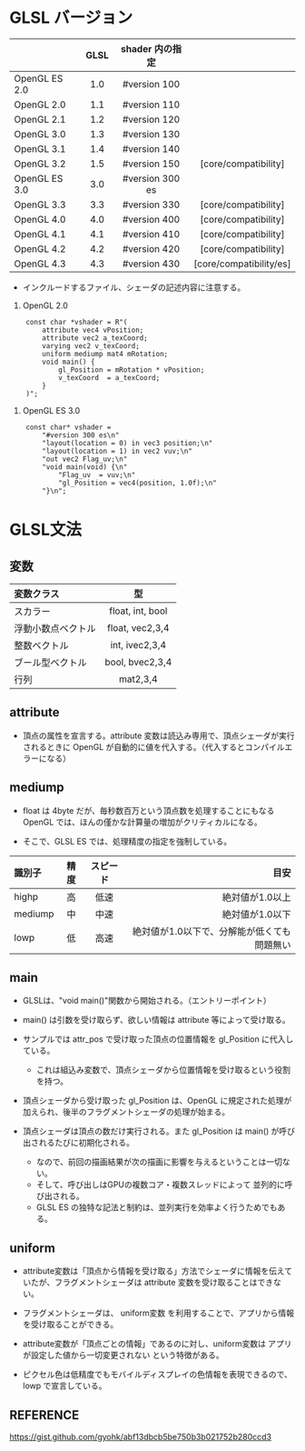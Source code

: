 # GLSL バージョン

||                 GLSL|     shader 内の指定||  
|:------|:--------:|:--------:|:--------:|  
|OpenGL ES 2.0    |1.0      |#version 100||
|OpenGL 2.0       |1.1      |#version 110||
|OpenGL 2.1       |1.2      |#version 120||
|OpenGL 3.0       |1.3      |#version 130||
|OpenGL 3.1       |1.4      |#version 140||
|OpenGL 3.2       |1.5      |#version 150 |[core/compatibility]
|OpenGL ES 3.0    |3.0      |#version 300 es||
|OpenGL 3.3       |3.3      |#version 330 |[core/compatibility]
|OpenGL 4.0       |4.0      |#version 400 |[core/compatibility]
|OpenGL 4.1       |4.1      |#version 410 |[core/compatibility]
|OpenGL 4.2       |4.2      |#version 420 |[core/compatibility]
|OpenGL 4.3       |4.3      |#version 430 |[core/compatibility/es]


- インクルードするファイル、シェーダの記述内容に注意する。
1. OpenGL 2.0
```
    const char *vshader = R"(
        attribute vec4 vPosition;
        attribute vec2 a_texCoord;
        varying vec2 v_texCoord;
        uniform mediump mat4 mRotation;
        void main() {
            gl_Position = mRotation * vPosition;
            v_texCoord  = a_texCoord;
        }
    )";
```
1. OpenGL ES 3.0
```
	const char* vshader =
		"#version 300 es\n"
		"layout(location = 0) in vec3 position;\n"
		"layout(location = 1) in vec2 vuv;\n"
        "out vec2 Flag_uv;\n"
		"void main(void) {\n"
            "Flag_uv  = vuv;\n"
			"gl_Position = vec4(position, 1.0f);\n"
		"}\n";
```


# GLSL文法

## 変数

| 変数クラス |型 |   
|:------|:--------:| 
|スカラー	|float, int, bool	|
|浮動小数点ベクトル|float, vec2,3,4|
|整数ベクトル|	int, ivec2,3,4|
|ブール型ベクトル|bool, bvec2,3,4|
|行列|	mat2,3,4|



## attribute
- 頂点の属性を宣言する。attribute 変数は読込み専用で、頂点シェーダが実行されるときに OpenGL が自動的に値を代入する。（代入するとコンパイルエラーになる）


## mediump
- float は 4byte だが、毎秒数百万という頂点数を処理することにもなる OpenGL では、ほんの僅かな計算量の増加がクリティカルになる。

- そこで、GLSL ES では、処理精度の指定を強制している。


| 識別子 | 精度 | スピード | 目安 |  
|:------|:--------:|:-------:|-------:|  
|highp	|高	|低速	|絶対値が1.0以上|
|mediump|	中|	中速|	絶対値が1.0以下|
|lowp|	低|	高速|	絶対値が1.0以下で、分解能が低くても問題無い|



## main
- GLSLは、"void main()"関数から開始される。（エントリーポイント）
- main() は引数を受け取らず、欲しい情報は attribute 等によって受け取る。

- サンプルでは attr_pos で受け取った頂点の位置情報を gl_Position に代入している。
    - これは組込み変数で、頂点シェーダから位置情報を受け取るという役割を持つ。

- 頂点シェーダから受け取った gl_Position は、OpenGL に規定された処理が加えられ、後半のフラグメントシェーダの処理が始まる。

- 頂点シェーダは頂点の数だけ実行される。また gl_Position は main() が呼び出されるたびに初期化される。
    - なので、前回の描画結果が次の描画に影響を与えるということは一切ない。
    - そして、呼び出しはGPUの複数コア・複数スレッドによって 並列的に呼び出される。
    - GLSL ES の独特な記法と制約は、並列実行を効率よく行うためでもある。

## uniform 
- attribute変数は「頂点から情報を受け取る」方法でシェーダに情報を伝えていたが、フラグメントシェーダは attribute 変数を受け取ることはできない。
- フラグメントシェーダは、 uniform変数 を利用することで、アプリから情報を受け取ることができる。

- attribute変数が「頂点ごとの情報」であるのに対し、uniform変数は アプリが設定した値から一切変更されない という特徴がある。
- ピクセル色は低精度でもモバイルディスプレイの色情報を表現できるので、lowp で宣言している。



## REFERENCE

https://gist.github.com/gyohk/abf13dbcb5be750b3b021752b280ccd3